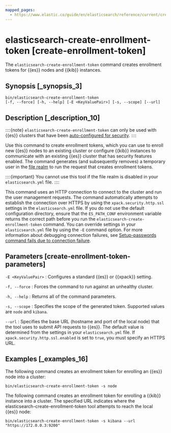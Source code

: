 ```yaml
---
mapped_pages:
  - https://www.elastic.co/guide/en/elasticsearch/reference/current/create-enrollment-token.html
---
```


# elasticsearch-create-enrollment-token [create-enrollment-token]

The `elasticsearch-create-enrollment-token` command creates enrollment tokens for {{es}} nodes and {{kib}} instances.


## Synopsis [_synopsis_3]

```shell
bin/elasticsearch-create-enrollment-token
[-f, --force] [-h, --help] [-E <KeyValuePair>] [-s, --scope] [--url]
```


## Description [_description_10]

::::{note}
`elasticsearch-create-enrollment-token` can only be used with {{es}} clusters that have been [auto-configured for security](docs-content://deploy-manage/deploy/self-managed/installing-elasticsearch.md).
::::


Use this command to create enrollment tokens, which you can use to enroll new {{es}} nodes to an existing cluster or configure {{kib}} instances to communicate with an existing {{es}} cluster that has security features enabled. The command generates (and subsequently removes) a temporary user in the [file realm](docs-content://deploy-manage/users-roles/cluster-or-deployment-auth/file-based.md) to run the request that creates enrollment tokens.

::::{important}
You cannot use this tool if the file realm is disabled in your `elasticsearch.yml` file.
::::


This command uses an HTTP connection to connect to the cluster and run the user management requests. The command automatically attempts to establish the connection over HTTPS by using the `xpack.security.http.ssl` settings in the `elasticsearch.yml` file. If you do not use the default configuration directory, ensure that the `ES_PATH_CONF` environment variable returns the correct path before you run the `elasticsearch-create-enrollment-token` command. You can override settings in your `elasticsearch.yml` file by using the `-E` command option. For more information about debugging connection failures, see [Setup-passwords command fails due to connection failure](docs-content://troubleshoot/elasticsearch/security/trb-security-setup.md).


## Parameters [create-enrollment-token-parameters]

`-E <KeyValuePair>`
:   Configures a standard {{es}} or {{xpack}} setting.

`-f, --force`
:   Forces the command to run against an unhealthy cluster.

`-h, --help`
:   Returns all of the command parameters.

`-s, --scope`
:   Specifies the scope of the generated token. Supported values are `node` and `kibana`.

`--url`
:   Specifies the base URL (hostname and port of the local node) that the tool uses to submit API requests to {{es}}. The default value is determined from the settings in your `elasticsearch.yml` file. If `xpack.security.http.ssl.enabled`  is set to `true`, you must specify an HTTPS URL.


## Examples [_examples_16]

The following command creates an enrollment token for enrolling an {{es}} node into a cluster:

```shell
bin/elasticsearch-create-enrollment-token -s node
```

The following command creates an enrollment token for enrolling a {{kib}} instance into a cluster. The specified URL indicates where the elasticsearch-create-enrollment-token tool attempts to reach the local {{es}} node:

```shell
bin/elasticsearch-create-enrollment-token -s kibana --url "https://172.0.0.3:9200"
```

